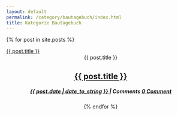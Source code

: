 ```yaml
---
layout: default
permalink: /category/bautagebuch/index.html 
title: Kategorie Bautagebuch
---
```


{% for post in site.posts %}

<article id="{{ post.title }}" class="post-content {{ post.title }} post type-post status-publish format-standard hentry category-bautagebuch">
<a href="{{ post.url }}" rel="bookmark">{{ post.title }}</a>
<header class="entry-header">
<span class="screen-reader-text">{{ post.title }}</span>
<h2 class="entry-title">
<a href="{{ post.url }}" rel="bookmark">{{ post.title }}</a>
</h2>
<div class="entry-meta">
<h5 class="entry-date">
<!--
By <span class="author vcard">
<a class="url fn n" href="./../../author/chris/index.html" title="View all posts by Chris" rel="author">Chris</a></span> | 
-->
<a href="{{ post.url }}" title="{{ post.title }}" rel="bookmark">
<time class="entry-date" datetime="{{ post.date | date_to_string }}" pubdate>{{ post.date | date_to_string }} </time></a><span class="byline">
<span class="sep"></span>
 | <span class="screen-reader-text">Comments </span> <a href="./../../bautagebuch/erdarbeiten-tag-5/index.html#respond" class="comments-link">0 Comment</a>
</span>
</h5>
</div>
{% endfor %}
